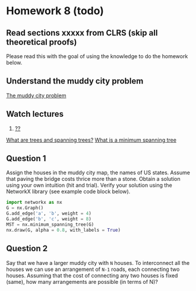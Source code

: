 # Homework 8 (todo)

## Read sections xxxxx from CLRS (skip all theoretical proofs)
Please read this with the goal of using the knowledge to do the homework below.

## Understand the muddy city problem
[The muddy city problem](./muddy_city_problem.md)

## Watch lectures
1. [??](??)

[What are trees and spanning trees?](https://youtu.be/qD6taefu3-Q)
[What is a minimum spanning tree](https://youtu.be/5INWifzqStU)


## Question 1
Assign the houses in the muddy city map, the names of US states. Assume that paving the bridge costs thrice more than a stone. Obtain a solution using your own intuition (hit and trial). Verify your solution using the NetworkX library (see example code block below).

```python
import networkx as nx
G = nx.Graph()
G.add_edge('a', 'b', weight = 4)
G.add_edge('b', 'c', weight = 8)
MST = nx.minimum_spanning_tree(G)
nx.draw(G, alpha = 0.8, with_labels = True)
```

## Question 2
Say that we have a larger muddy city with `N` houses. To interconnect all the houses we can use an arrangement of `N-1` roads, each connecting two houses. Assuming that the cost of connecting any two houses is fixed (same), how many arrangements are possible (in terms of N)?
